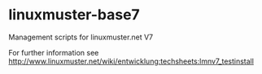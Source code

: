 # linuxmuster-base7
Management scripts for linuxmuster.net V7

For further information see http://www.linuxmuster.net/wiki/entwicklung:techsheets:lmnv7_testinstall
